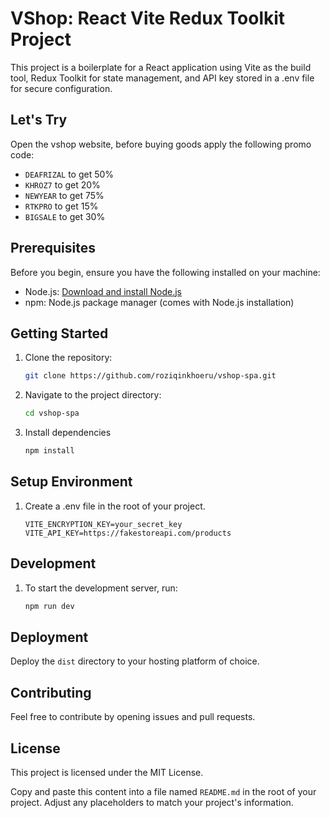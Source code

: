 # VShop: React Vite Redux Toolkit Project

This project is a boilerplate for a React application using Vite as the build tool, Redux Toolkit for state management, and API key stored in a .env file for secure configuration.

## Let's Try

Open the vshop website, before buying goods apply the following promo code:

- `DEAFRIZAL` to get 50%
- `KHROZ7` to get 20%
- `NEWYEAR` to get 75%
- `RTKPRO` to get 15%
- `BIGSALE` to get 30%

## Prerequisites

Before you begin, ensure you have the following installed on your machine:

- Node.js: [Download and install Node.js](https://nodejs.org/)
- npm: Node.js package manager (comes with Node.js installation)

## Getting Started

1. Clone the repository:

   ```bash
   git clone https://github.com/roziqinkhoeru/vshop-spa.git
   ```

2. Navigate to the project directory:

   ```bash
   cd vshop-spa
   ```

3. Install dependencies

   ```bash
   npm install
   ```

## Setup Environment

1. Create a .env file in the root of your project.

   ```env
   VITE_ENCRYPTION_KEY=your_secret_key
   VITE_API_KEY=https://fakestoreapi.com/products
   ```

## Development

1. To start the development server, run:

   ```bash
   npm run dev
   ```

## Deployment

Deploy the `dist` directory to your hosting platform of choice.

## Contributing

Feel free to contribute by opening issues and pull requests.

## License

This project is licensed under the MIT License.

Copy and paste this content into a file named `README.md` in the root of your project. Adjust any placeholders to match your project's information.
